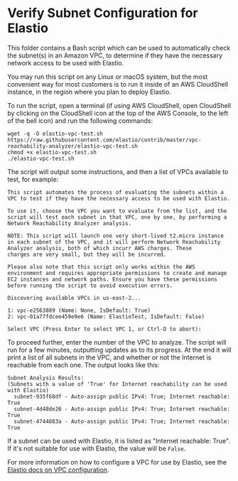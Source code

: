 # Verify Subnet Configuration for Elastio

This folder contains a Bash script which can be used to automatically check the subnet(s) in an Amazon VPC, to determine
if they have the necessary network access to be used with Elastio.

You may run this script on any Linux or macOS system, but the most convenient way for most customers is to run it inside
of an AWS CloudShell instance, in the region where you plan to deploy Elastio.

To run the script, open a terminal (if using AWS CloudShell, open CloudShell by clicking on the CloudShell icon at the
top of the AWS Console, to the left of the bell icon) and run the following commands:

```
wget -q -O elastio-vpc-test.sh https://raw.githubusercontent.com/elastio/contrib/master/vpc-reachability-analyzer/elastio-vpc-test.sh
chmod +x elastio-vpc-test.sh
./elastio-vpc-test.sh

```

The script will output some instructions, and then a list of VPCs available to test, for example:

```
This script automates the process of evaluating the subnets within a VPC to test if they have the necessary access to be used with Elastio.

To use it, choose the VPC you want to evaluate from the list, and the script will test each subnet in that VPC, one by one, by performing a Network Reachability Analyzer analysis.

NOTE: This script will launch one very short-lived t2.micro instance in each subnet of the VPC, and it will perform Network Reachability Analyzer analysis, both of which incurr AWS charges. These
charges are very small, but they will be incurred.

Please also note that this script only works within the AWS environment and requires appropriate permissions to create and manage EC2 instances and network paths. Ensure you have these permissions
before running the script to avoid execution errors.

Discovering available VPCs in us-east-2...

1: vpc-e2563889 (Name: None, IsDefault: True)
2: vpc-01a77fdcee459e9e6 (Name: ElastioTest, IsDefault: False)

Select VPC (Press Enter to select VPC 1, or Ctrl-D to abort): 
```

To proceed further, enter the number of the VPC to analyze.  The script will run for a few minutes, outputting updates
as to its progress.  At the end it will print a list of all subnets in the VPC, and whether or not the Internet is
reachable from each one.  The output looks like this:


```
Subnet Analysis Results:
(Subnets with a value of 'True' for Internet reachability can be used with Elastio)
  subnet-935f68df - Auto-assign public IPv4: True; Internet reachable: True
  subnet-4d48de26 - Auto-assign public IPv4: True; Internet reachable: True
  subnet-4744883a - Auto-assign public IPv4: True; Internet reachable: True
```

If a subnet can be used with Elastio, it is listed as "Internet reachable: True".  If it's not suitable for use with
Elastio, the value will be `False`.

For more information on how to configure a VPC for use by Elastio, see the [Elastio docs on VPC
configuration](https://docs.elastio.com/docs/get-started/deployment-specifications/vpc-config).
